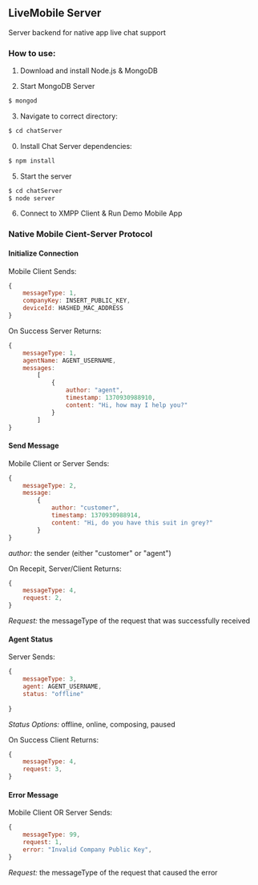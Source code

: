 ## LiveMobile Server
Server backend for native app live chat support

### How to use:

1. Download and install Node.js & MongoDB

2. Start MongoDB Server
```bash
$ mongod
```

3. Navigate to correct directory:
```bash
$ cd chatServer
```

0. Install Chat Server dependencies:
```bash
$ npm install
```

5. Start the server
```bash
$ cd chatServer
$ node server
```

6. Connect to XMPP Client & Run Demo Mobile App

### Native Mobile Cient-Server Protocol

#### __Initialize Connection__

Mobile Client Sends:

```javascript
{
	messageType: 1,
	companyKey: INSERT_PUBLIC_KEY,
	deviceId: HASHED_MAC_ADDRESS
} 
```

On Success Server Returns:

```javascript
{
	messageType: 1,
	agentName: AGENT_USERNAME,
	messages:
		[
			{ 
				author: "agent",
				timestamp: 1370930988910,
				content: "Hi, how may I help you?"
			}
		]
} 
```

#### __Send Message__

Mobile Client or Server Sends:

```javascript
{
	messageType: 2,
	message:
		{ 
			author: "customer",
			timestamp: 1370930988914,
			content: "Hi, do you have this suit in grey?"
		}
} 
```
_author:_ the sender (either "customer" or "agent")

On Recepit, Server/Client Returns:

```javascript
{
	messageType: 4,
	request: 2,
} 
```
_Request:_ the messageType of the request that was successfully received


#### __Agent Status__

Server Sends:

```javascript
{
	messageType: 3,
	agent: AGENT_USERNAME,
	status: "offline"
	
} 
```
_Status Options:_ offline, online, composing, paused

On Success Client Returns:

```javascript
{
	messageType: 4,
	request: 3,
} 
```


#### __Error Message__

Mobile Client OR Server Sends:

```javascript
{
	messageType: 99,
	request: 1,
	error: "Invalid Company Public Key",	
} 
```
_Request:_ the messageType of the request that caused the error


